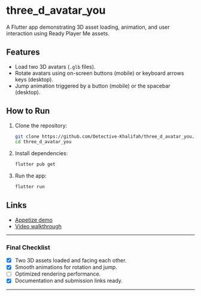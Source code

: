 # three_d_avatar_you

A Flutter app demonstrating 3D asset loading, animation, and user interaction using Ready Player Me assets.

## Features
- Load two 3D avatars (`.glb` files).
- Rotate avatars using on-screen buttons (mobile) or keyboard arrows keys (desktop).
- Jump animation triggered by a button (mobile) or the spacebar (desktop).

## How to Run
1. Clone the repository:
   ```bash
   git clone https://github.com/Detective-Khalifah/three_d_avatar_you.git
   cd three_d_avatar_you
   ```
2. Install dependencies:
   ```bash
   flutter pub get
   ```
3. Run the app:
   ```bash
   flutter run
   ```

## Links
- [Appetize demo](https://appetize.io/app/b_3cdmp76ox2suj7nxy6aan7z4mm)
- [Video walkthrough](https://drive.google.com/file/d/19eQJ6t6i224AvPvrwnI_-tPTjzrusXAn/view?usp=drive_link)

---

### **Final Checklist**
- [x] Two 3D assets loaded and facing each other.
- [x] Smooth animations for rotation and jump.
- [ ] Optimized rendering performance.
- [x] Documentation and submission links ready.

---
